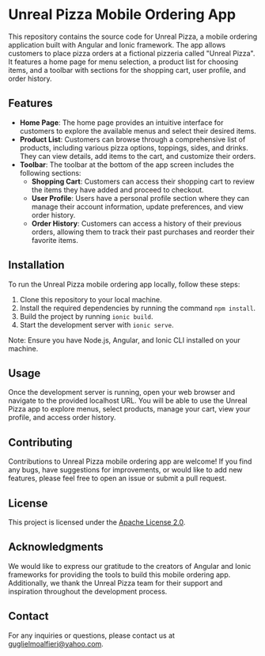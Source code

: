 # Unreal Pizza Mobile Ordering App

This repository contains the source code for Unreal Pizza, a mobile ordering application built with Angular and Ionic framework. The app allows customers to place pizza orders at a fictional pizzeria called "Unreal Pizza". It features a home page for menu selection, a product list for choosing items, and a toolbar with sections for the shopping cart, user profile, and order history.

## Features

- **Home Page**: The home page provides an intuitive interface for customers to explore the available menus and select their desired items.
- **Product List**: Customers can browse through a comprehensive list of products, including various pizza options, toppings, sides, and drinks. They can view details, add items to the cart, and customize their orders.
- **Toolbar**: The toolbar at the bottom of the app screen includes the following sections:
  - **Shopping Cart**: Customers can access their shopping cart to review the items they have added and proceed to checkout.
  - **User Profile**: Users have a personal profile section where they can manage their account information, update preferences, and view order history.
  - **Order History**: Customers can access a history of their previous orders, allowing them to track their past purchases and reorder their favorite items.

## Installation

To run the Unreal Pizza mobile ordering app locally, follow these steps:

1. Clone this repository to your local machine.
2. Install the required dependencies by running the command `npm install`.
3. Build the project by running `ionic build`.
4. Start the development server with `ionic serve`.

Note: Ensure you have Node.js, Angular, and Ionic CLI installed on your machine.

## Usage

Once the development server is running, open your web browser and navigate to the provided localhost URL. You will be able to use the Unreal Pizza app to explore menus, select products, manage your cart, view your profile, and access order history.

## Contributing

Contributions to Unreal Pizza mobile ordering app are welcome! If you find any bugs, have suggestions for improvements, or would like to add new features, please feel free to open an issue or submit a pull request.

## License

This project is licensed under the [Apache License 2.0](LICENSE).

## Acknowledgments

We would like to express our gratitude to the creators of Angular and Ionic frameworks for providing the tools to build this mobile ordering app. Additionally, we thank the Unreal Pizza team for their support and inspiration throughout the development process.

## Contact

For any inquiries or questions, please contact us at guglielmoalfieri@yahoo.com.

